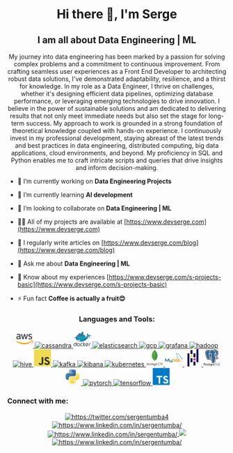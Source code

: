 
<h1 align="center">Hi there 👋, I'm Serge</h1>
<h2 align="center"> I am all about Data Engineering | ML </h2>
<p align="center">My journey into data engineering has been marked by a passion for solving complex problems and a commitment to continuous improvement. From crafting seamless user experiences as a Front End Developer to architecting robust data solutions, I've demonstrated adaptability, resilience, and a thirst for knowledge. In my role as a Data Engineer, I thrive on challenges, whether it's designing efficient data pipelines, optimizing database performance, or leveraging emerging technologies to drive innovation. I believe in the power of sustainable solutions and am dedicated to delivering results that not only meet immediate needs but also set the stage for long-term success. My approach to work is grounded in a strong foundation of theoretical knowledge coupled with hands-on experience. I continuously invest in my professional development, staying abreast of the latest trends and best practices in data engineering, distributed computing, big data applications, cloud environments, and beyond. My proficiency in SQL and Python enables me to craft intricate scripts and queries that drive insights and inform decision-making.</p>

- 🔭 I’m currently working on **Data Engineering Projects**

- 🌱 I’m currently learning **AI development**

- 👯 I’m looking to collaborate on **Data Engineering | ML**

- 👨‍💻 All of my projects are available at [https://www.devserge.com](https://www.devserge.com)

- 📝 I regularly write articles on [https://www.devserge.com/blog](https://www.devserge.com/blog)

- 💬 Ask me about **Data Engineering | ML**

- 📄 Know about my experiences [https://www.devserge.com/s-projects-basic](https://www.devserge.com/s-projects-basic)

- ⚡ Fun fact **Coffee is actually a fruit😊**

<h3 align="center">Languages and Tools:</h3>
<p align="center"> 
  <a href="https://aws.amazon.com" target="_blank" rel="noreferrer"> 
   <img src="https://raw.githubusercontent.com/devicons/devicon/master/icons/amazonwebservices/amazonwebservices-original-wordmark.svg" alt="aws" width="40" height="40"/> 
  </a> 
  <a href="https://cassandra.apache.org/" target="_blank" rel="noreferrer"> 
    <img src="https://www.vectorlogo.zone/logos/apache_cassandra/apache_cassandra-icon.svg" alt="cassandra" width="40" height="40"/> 
  </a> 
  <a href="https://www.docker.com/" target="_blank" rel="noreferrer">
    <img src="https://raw.githubusercontent.com/devicons/devicon/master/icons/docker/docker-original-wordmark.svg" alt="docker" width="40" height="40"/> 
  </a> 
  <a href="https://www.elastic.co" target="_blank" rel="noreferrer"> 
    <img src="https://www.vectorlogo.zone/logos/elastic/elastic-icon.svg" alt="elasticsearch" width="40" height="40"/> 
  </a>
  <a href="https://cloud.google.com" target="_blank" rel="noreferrer"> 
    <img src="https://www.vectorlogo.zone/logos/google_cloud/google_cloud-icon.svg" alt="gcp" width="40" height="40"/> 
  </a> 
  <a href="https://grafana.com" target="_blank" rel="noreferrer"> 
    <img src="https://www.vectorlogo.zone/logos/grafana/grafana-icon.svg" alt="grafana" width="40" height="40"/> 
  </a> 
  <a href="https://hadoop.apache.org/" target="_blank" rel="noreferrer">
    <img src="https://www.vectorlogo.zone/logos/apache_hadoop/apache_hadoop-icon.svg" alt="hadoop" width="40" height="40"/> 
  </a> 
  <a href="https://hive.apache.org/" target="_blank" rel="noreferrer"> 
    <img src="https://www.vectorlogo.zone/logos/apache_hive/apache_hive-icon.svg" alt="hive" width="40" height="40"/> 
  </a> 
  <a href="https://developer.mozilla.org/en-US/docs/Web/JavaScript" target="_blank" rel="noreferrer">
    <img src="https://raw.githubusercontent.com/devicons/devicon/master/icons/javascript/javascript-original.svg" alt="javascript" width="40" height="40"/>
  </a>
  <a href="https://kafka.apache.org/" target="_blank" rel="noreferrer">
    <img src="https://www.vectorlogo.zone/logos/apache_kafka/apache_kafka-icon.svg" alt="kafka" width="40" height="40"/>
  </a>
  <a href="https://www.elastic.co/kibana" target="_blank" rel="noreferrer">
    <img src="https://www.vectorlogo.zone/logos/elasticco_kibana/elasticco_kibana-icon.svg" alt="kibana" width="40" height="40"/>
  </a>
  <a href="https://kubernetes.io" target="_blank" rel="noreferrer">
    <img src="https://www.vectorlogo.zone/logos/kubernetes/kubernetes-icon.svg" alt="kubernetes" width="40" height="40"/>
  </a>
  <a href="https://www.mongodb.com/" target="_blank" rel="noreferrer">
    <img src="https://raw.githubusercontent.com/devicons/devicon/master/icons/mongodb/mongodb-original-wordmark.svg" alt="mongodb" width="40" height="40"/>
  </a>
  <a href="https://www.mysql.com/" target="_blank" rel="noreferrer">
    <img src="https://raw.githubusercontent.com/devicons/devicon/master/icons/mysql/mysql-original-wordmark.svg" alt="mysql" width="40" height="40"/>
  </a>
  <a href="https://pandas.pydata.org/" target="_blank" rel="noreferrer">
    <img src="https://raw.githubusercontent.com/devicons/devicon/2ae2a900d2f041da66e950e4d48052658d850630/icons/pandas/pandas-original.svg" alt="pandas" width="40" height="40"/>
  </a>
  <a href="https://www.postgresql.org" target="_blank" rel="noreferrer">
    <img src="https://raw.githubusercontent.com/devicons/devicon/master/icons/postgresql/postgresql-original-wordmark.svg" alt="postgresql" width="40" height="40"/>
  </a>
  <a href="https://www.python.org" target="_blank" rel="noreferrer">
    <img src="https://raw.githubusercontent.com/devicons/devicon/master/icons/python/python-original.svg" alt="python" width="40" height="40"/>
  </a>
  <a href="https://pytorch.org/" target="_blank" rel="noreferrer">
    <img src="https://www.vectorlogo.zone/logos/pytorch/pytorch-icon.svg" alt="pytorch" width="40" height="40"/>
  </a>
  <a href="https://www.tensorflow.org" target="_blank" rel="noreferrer">
    <img src="https://www.vectorlogo.zone/logos/tensorflow/tensorflow-icon.svg" alt="tensorflow" width="40" height="40"/>
  </a>
  <a href="https://www.typescriptlang.org/" target="_blank" rel="noreferrer">
    <img src="https://raw.githubusercontent.com/devicons/devicon/master/icons/typescript/typescript-original.svg" alt="typescript" width="40" height="40"/>
  </a>
</p>

<h3 align="left">Connect with me:</h3>
<p align="center">
<a href="https://twitter.com/https://twitter.com/sergentumba4" target="blank">
  <img align="center" src="https://raw.githubusercontent.com/rahuldkjain/github-profile-readme-generator/master/src/images/icons/Social/twitter.svg" alt="https://twitter.com/sergentumba4" height="30" width="40" />
</a>
<a href="https://linkedin.com/in/https://www.linkedin.com/in/sergentumba/" target="blank">
  <img align="center" src="https://raw.githubusercontent.com/rahuldkjain/github-profile-readme-generator/master/src/images/icons/Social/linked-in-alt.svg" alt="https://www.linkedin.com/in/sergentumba/" height="30" width="40" />
</a>
  <a href="https://medium.com/@s7ntumba" target="blank">
  <img align="center" src="https://upload.wikimedia.org/wikipedia/commons/0/0d/Medium_%28website%29_logo.svg" alt="https://www.linkedin.com/in/sergentumba/" height="30" width="40" />
    <img src="https://camo.githubusercontent.com/7dd523dbab1599c60167ae8d9da0403f1909cf71c8e04f020d25557899222210/68747470733a2f2f63646e342e69636f6e66696e6465722e636f6d2f646174612f69636f6e732f736f6369616c2d6d656469612d636972636c652d372f3531322f4d656469756d5f636972636c652d3531322e706e67" style="height: 3rem; max-width: 100%;" data-canonical-src="https://cdn4.iconfinder.com/data/icons/social-media-circle-7/512/Medium_circle-512.png"/>
</a>

  </a>
  <a href="https://github.com/Serge-Ntumba" target="blank">
  <img align="center" src="https://i.postimg.cc/6Q05GKq7/github-icon-svgrepo-com.png" alt="https://www.linkedin.com/in/sergentumba/" height="30" width="40" />
</a>
</p>

